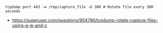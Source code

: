 ```
tcpdump port 443 -w /tmp/capture_file -G 300 # Rotate file every 300 seconds
```

- https://superuser.com/questions/904786/tcpdump-rotate-capture-files-using-g-w-and-c
